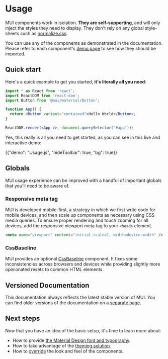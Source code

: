 # Usage



MUI components work in isolation.
**They are self-supporting**, and will only inject the styles they need to display.
They don't rely on any global style-sheets such as [normalize.css](https://github.com/necolas/normalize.css/).

You can use any of the components as demonstrated in the documentation.
Please refer to each component's [demo page](/components/buttons/) to see how they should be imported.

## Quick start

Here's a quick example to get you started, **it's literally all you need**:

```jsx
import * as React from 'react';
import ReactDOM from 'react-dom';
import Button from '@mui/material/Button';

function App() {
  return <Button variant="contained">Hello World</Button>;
}

ReactDOM.render(<App />, document.querySelector('#app'));
```

Yes, this really is all you need to get started, as you can see in this live and interactive demo:

{{"demo": "Usage.js", "hideToolbar": true, "bg": true}}

## Globals

MUI usage experience can be improved with a handful of important globals that you'll need to be aware of.

### Responsive meta tag

MUI is developed mobile-first, a strategy in which we first write code for mobile devices, and then scale up components as necessary using CSS media queries.
To ensure proper rendering and touch zooming for all devices, add the responsive viewport meta tag to your `<head>` element.

```html
<meta name="viewport" content="initial-scale=1, width=device-width" />
```

### CssBaseline

MUI provides an optional [CssBaseline](/components/css-baseline/) component.
It fixes some inconsistencies across browsers and devices while providing slightly more opinionated resets to common HTML elements.

## Versioned Documentation

This documentation always reflects the latest stable version of MUI.
You can find older versions of the documentation on a [separate page](https://mui.com/versions/).

## Next steps

Now that you have an idea of the basic setup, it's time to learn more about:

- How to provide [the Material Design font and typography](/components/typography/).
- How to take advantage of the [theming solution](/customization/theming/).
- How to [override](/customization/how-to-customize/) the look and feel of the components.
